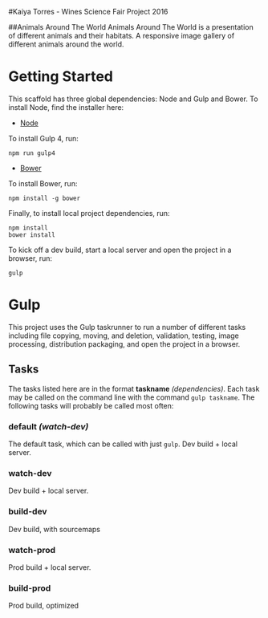 #Kaiya Torres - Wines Science Fair Project 2016

##Animals Around The World
Animals Around The World is a presentation of different animals and their habitats. A responsive image gallery of different animals around the world.

# Getting Started

This scaffold has three global dependencies: Node and Gulp and Bower. To
install Node, find the installer here:

* [Node](https://nodejs.org/)

To install Gulp 4, run:

    npm run gulp4

* [Bower](http://bower.io/)

To install Bower, run:

    npm install -g bower

Finally, to install local project dependencies, run:

    npm install
    bower install

To kick off a dev build, start a local server and open the project in a browser,
run:

    gulp

# Gulp

This project uses the Gulp taskrunner to run a number of different tasks
including file copying, moving, and deletion, validation, testing, image
processing, distribution packaging, and open the project in a browser.

## Tasks

The tasks listed here are in the format __taskname__ *(dependencies)*. Each task
may be called on the command line with the command `gulp taskname`. The
following tasks will probably be called most often:

### default *(watch-dev)*

The default task, which can be called with just `gulp`. Dev build + local
server.

### watch-dev

Dev build + local server.

### build-dev

Dev build, with sourcemaps

### watch-prod

Prod build + local server.

### build-prod

Prod build, optimized
